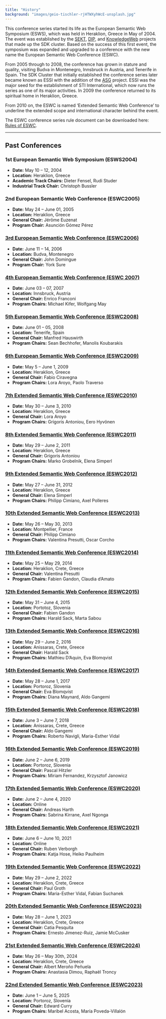 ```yaml
---
title: "History"
background: "images/geio-tischler-rjHTWXyhWcE-unsplash.jpg"
---
```

This conference series started its life as the European Semantic Web Symposium (ESWS), which was held in Heraklion, Greece in May of 2004. The event was established by the [SEKT](http://www.sekt-project.com), [DIP](http://dip.semanticweb.org), and [KnowledgeWeb](http://knowledgeweb.semanticweb.org) projects that made up the SDK cluster. Based on the success of this first event, the symposium was expanded and upgraded to a conference with the new name the European Semantic Web Conference (ESWC).

From 2005 through to 2008, the conference has grown in stature and quality, visiting Budva in Montenegro, Innsbruck in Austria, and Tenerife in Spain. The SDK Cluster that initially established the conference series later became known as ESSI with the addition of the [ASG](http://asg-platform.org) project. ESSI was the major seed for the establishment of STI International, which now runs the series as one of its major activities. In 2009 the conference returned to its spiritual home in Heraklion, Greece.

From 2010 on, the ESWC is named ‘Extended Semantic Web Conference’ to underline the extended scope and international character behind the event.

The ESWC conference series rule document can be downloaded here: [Rules of ESWC](https://eswc-conferences.org).

---

## Past Conferences

### 1st European Semantic Web Symposium (ESWS2004)
- **Date:** May 10 – 12, 2004
- **Location:** Heraklion, Greece
- **Academic Track Chairs:** Dieter Fensel, Rudi Studer
- **Industrial Track Chair:** Christoph Bussler

### 2nd European Semantic Web Conference (ESWC2005)
- **Date:** May 24 – June 01, 2005
- **Location:** Heraklion, Greece
- **General Chair:** Jérôme Euzenat
- **Program Chair:** Asunción Gómez Pérez

### [3rd European Semantic Web Conference (ESWC2006)](http://www.eswc2006.org)
- **Date:** June 11 – 14, 2006
- **Location:** Budva, Montenegro
- **General Chair:** John Domingue
- **Program Chair:** York Sure

### [4th European Semantic Web Conference (ESWC 2007)](http://www.eswc2007.org)
- **Date:** June 03 – 07, 2007
- **Location:** Innsbruck, Austria
- **General Chair:** Enrico Franconi
- **Program Chairs:** Michael Kifer, Wolfgang May

### [5th European Semantic Web Conference (ESWC2008)](http://www.eswc2008.org)
- **Date:** June 01 – 05, 2008
- **Location:** Tenerife, Spain
- **General Chair:** Manfred Hauswirth
- **Program Chairs:** Sean Bechhofer, Manolis Koubarakis

### [6th European Semantic Web Conference (ESWC2009)](http://www.eswc2009.org)
- **Date:** May 5 – June 1, 2009
- **Location:** Heraklion, Greece
- **General Chair:** Fabio Ciravegna
- **Program Chairs:** Lora Aroyo, Paolo Traverso

### [7th Extended Semantic Web Conference (ESWC2010)](http://www.eswc2010.org)
- **Date:** May 30 – June 3, 2010
- **Location:** Heraklion, Greece
- **General Chair:** Lora Aroyo
- **Program Chairs:** Grigoris Antoniou, Eero Hyvönen

### [8th Extended Semantic Web Conference (ESWC2011)](http://2011.eswc-conferences.org)
- **Date:** May 29 – June 2, 2011
- **Location:** Heraklion, Greece
- **General Chair:** Grigoris Antoniou
- **Program Chairs:** Marko Grobelnik, Elena Simperl

### [9th Extended Semantic Web Conference (ESWC2012)](http://2012.eswc-conferences.org)
- **Date:** May 27 – June 31, 2012
- **Location:** Heraklion, Greece
- **General Chair:** Elena Simperl
- **Program Chairs:** Philipp Cimiano, Axel Polleres

### [10th Extended Semantic Web Conference (ESWC2013)](http://2013.eswc-conferences.org)
- **Date:** May 26 – May 30, 2013
- **Location:** Montpellier, France
- **General Chair:** Philipp Cimiano
- **Program Chairs:** Valentina Presutti, Oscar Corcho

### [11th Extended Semantic Web Conference (ESWC2014)](http://2014.eswc-conferences.org)
- **Date:** May 25 – May 29, 2014
- **Location:** Heraklion, Crete, Greece
- **General Chair:** Valentina Presutti
- **Program Chairs:** Fabien Gandon, Claudia d’Amato

### [12th Extended Semantic Web Conference (ESWC2015)](http://2015.eswc-conferences.org)
- **Date:** May 31 – June 4, 2015
- **Location:** Portotoz, Slovenia
- **General Chair:** Fabien Gandon
- **Program Chairs:** Harald Sack, Marta Sabou

### [13th Extended Semantic Web Conference (ESWC2016)](http://2016.eswc-conferences.org)
- **Date:** May 29 – June 2, 2016
- **Location:** Anissaras, Crete, Greece
- **General Chair:** Harald Sack
- **Program Chairs:** Mathieu D’Aquin, Eva Blomqvist

### [14th Extended Semantic Web Conference (ESWC2017)](http://2017.eswc-conferences.org)
- **Date:** May 28 – June 1, 2017
- **Location:** Portoroz, Slovenia
- **General Chair:** Eva Blomqvist
- **Program Chairs:** Diana Maynard, Aldo Gangemi

### [15th Extended Semantic Web Conference (ESWC2018)](http://2018.eswc-conferences.org)
- **Date:** June 3 – June 7, 2018
- **Location:** Anissaras, Crete, Greece
- **General Chair:** Aldo Gangemi
- **Program Chairs:** Roberto Navigli, Maria-Esther Vidal

### [16th Extended Semantic Web Conference (ESWC2019)](http://2019.eswc-conferences.org)
- **Date:** June 2 – June 6, 2019
- **Location:** Portoroz, Slovenia
- **General Chair:** Pascal Hitzler
- **Program Chairs:** Miriam Fernandez, Krzysztof Janowicz

### [17th Extended Semantic Web Conference (ESWC2020)](http://2020.eswc-conferences.org)
- **Date:** June 2 – June 4, 2020
- **Location:** Online
- **General Chair:** Andreas Harth
- **Program Chairs:** Sabrina Kirrane, Axel Ngonga

### [18th Extended Semantic Web Conference (ESWC2021)](http://2021.eswc-conferences.org)
- **Date:** June 6 – June 10, 2021
- **Location:** Online
- **General Chair:** Ruben Verborgh
- **Program Chairs:** Katja Hose, Heiko Paulheim

### [19th Extended Semantic Web Conference (ESWC2022)](http://2022.eswc-conferences.org)
- **Date:** May 29 – June 2, 2022
- **Location:** Heraklion, Crete, Greece
- **General Chair:** Paul Groth
- **Program Chairs:** Maria-Esther Vidal, Fabian Suchanek

### [20th Extended Semantic Web Conference (ESWC2023)](http://2023.eswc-conferences.org)
- **Date:** May 28 – June 1, 2023
- **Location:** Heraklion, Crete, Greece
- **General Chair:** Catia Pesquita
- **Program Chairs:** Ernesto Jimenez-Ruiz, Jamie McCusker

### [21st Extended Semantic Web Conference (ESWC2024)](http://2024.eswc-conferences.org)
- **Date:** May 26 – May 30th, 2024
- **Location:** Heraklion, Crete, Greece
- **General Chair:** Albert Meroño Peñuela
- **Program Chairs:** Anastasia Dimou, Raphaël Troncy

### [22nd Extended Semantic Web Conference (ESWC2023)](http://2023.eswc-conferences.org)
- **Date:** June 1 – June 5, 2025
- **Location:** Portoroz, Slovenia
- **General Chair:** Edward Curry
- **Program Chairs:** Maribel Acosta, María Poveda-Villalón